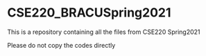 # CSE220_BRACUSpring2021
 This is a repository containing all the files from CSE220 Spring2021

Please do not copy the codes directly
